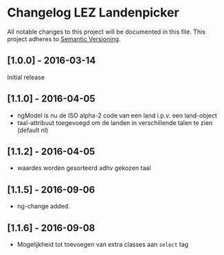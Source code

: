 # Changelog LEZ Landenpicker

All notable changes to this project will be documented in this file.
This project adheres to [Semantic Versioning](http://semver.org/).

<!--
## [Unreleased] - [unreleased]

### Added
### Changed
### Deprecated
### Removed
### Fixed
### Security
-->



## [1.0.0] - 2016-03-14

Initial release

## [1.1.0] - 2016-04-05

- ngModel is nu de ISO alpha-2 code van een land i.p.v. een land-object
- taal-attribuut toegevoegd om de landen in verschillende talen te zien (default nl)

## [1.1.2] - 2016-04-05

- waardes worden gesorteerd adhv gekozen taal

## [1.1.5] - 2016-09-06

- ng-change added.

## [1.1.6] - 2016-09-08

- Mogelijkheid tot toevoegen van extra classes aan `select` tag